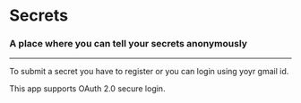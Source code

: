 # Secrets

<h3>A place where you can tell your secrets anonymously</h3>
<hr>

<p>To submit a secret you have to register or you can login using yoyr gmail id.

This app supports OAuth 2.0 secure login.</p>
